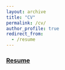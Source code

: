 ```yaml
---
layout: archive
title: "CV"
permalink: /cv/
author_profile: true
redirect_from:
  - /resume
---
```


### [Resume](../files/wen_bruce_resume_Oct2024.pdf)